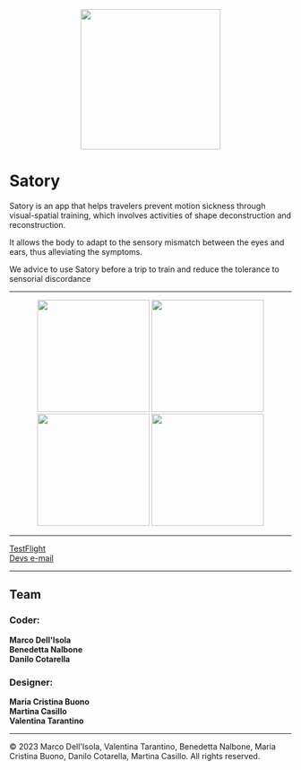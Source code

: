 <div align="center">
  <img width="250" src="https://github.com/IdeaNotFound/Satory/assets/69073588/5b844303-1b87-439d-bd5a-dc7355dd4511">
</div>

# Satory
Satory is an app that helps travelers prevent motion sickness through visual-spatial training, which involves activities of shape deconstruction and reconstruction.

It allows the body to adapt to the sensory mismatch between the eyes and ears, thus alleviating the symptoms.

We advice to use Satory before a trip to train and reduce the tolerance to sensorial discordance 

----

<div align="center">
  <img width="200" src="https://github.com/IdeaNotFound/Satory/assets/69073588/e5e0da78-5ed1-4af5-9609-46a792b6b2ed">
  <img width="200" src="https://github.com/IdeaNotFound/Satory/assets/69073588/2867d04f-9557-4a3d-aa2c-8596fd889500)">
  <img width="200" src="https://github.com/IdeaNotFound/Satory/assets/69073588/fc23ba24-85d5-48d7-a898-6ec86ed5de32">
  <img width="200" src="https://github.com/IdeaNotFound/Satory/assets/69073588/a3d301ec-7e1a-4a48-97a2-3185dd8e00c9">
</div>

----

[TestFlight](https://testflight.apple.com/join/CVEFVu7D)  
[Devs e-mail](satoryapp@gmail.com)

----
## Team

### Coder:
**Marco Dell'Isola**  
**Benedetta Nalbone**  
**Danilo Cotarella**  

### Designer:
**Maria Cristina Buono**  
**Martina Casillo**  
**Valentina Tarantino**  

----

© 2023 Marco Dell'Isola, Valentina Tarantino, Benedetta Nalbone, Maria Cristina Buono, Danilo Cotarella, Martina Casillo. All rights reserved.
